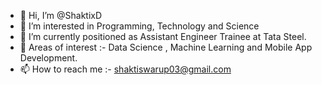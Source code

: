 - 👋 Hi, I’m @ShaktixD
- 👀 I’m interested in Programming, Technology and Science
- 🌱 I’m currently positioned as Assistant Engineer Trainee at Tata Steel.
- 💞️ Areas of interest :- Data Science , Machine Learning and Mobile App Development.
- 📫 How to reach me :- shaktiswarup03@gmail.com

<!---
ShaktixD/ShaktixD is a ✨ special ✨ repository because its `README.md` (this file) appears on your GitHub profile.
You can click the Preview link to take a look at your changes.
--->
